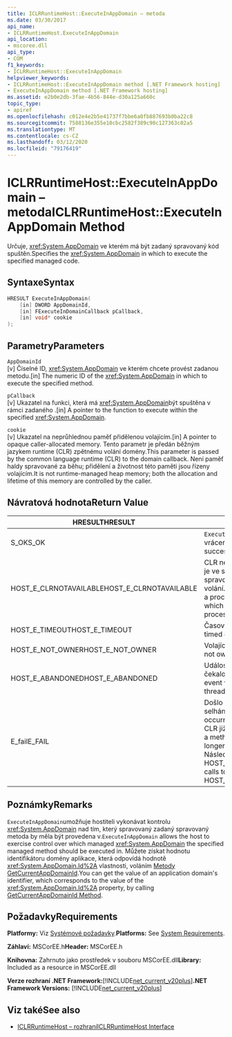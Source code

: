 ```yaml
---
title: ICLRRuntimeHost::ExecuteInAppDomain – metoda
ms.date: 03/30/2017
api_name:
- ICLRRuntimeHost.ExecuteInAppDomain
api_location:
- mscoree.dll
api_type:
- COM
f1_keywords:
- ICLRRuntimeHost::ExecuteInAppDomain
helpviewer_keywords:
- ICLRRuntimeHost::ExecuteInAppDomain method [.NET Framework hosting]
- ExecuteInAppDomain method [.NET Framework hosting]
ms.assetid: e2b0e2db-3fae-4b56-844e-d30a125a660c
topic_type:
- apiref
ms.openlocfilehash: c012e4e2b5e41737f7bbe6a0fb887693b0ba22c8
ms.sourcegitcommit: 7588136e355e10cbc2582f389c90c127363c02a5
ms.translationtype: MT
ms.contentlocale: cs-CZ
ms.lasthandoff: 03/12/2020
ms.locfileid: "79176419"
---
```

# <a name="iclrruntimehostexecuteinappdomain-method"></a><span data-ttu-id="aef72-102">ICLRRuntimeHost::ExecuteInAppDomain – metoda</span><span class="sxs-lookup"><span data-stu-id="aef72-102">ICLRRuntimeHost::ExecuteInAppDomain Method</span></span>
<span data-ttu-id="aef72-103">Určuje, <xref:System.AppDomain> ve kterém má být zadaný spravovaný kód spuštěn.</span><span class="sxs-lookup"><span data-stu-id="aef72-103">Specifies the <xref:System.AppDomain> in which to execute the specified managed code.</span></span>  
  
## <a name="syntax"></a><span data-ttu-id="aef72-104">Syntaxe</span><span class="sxs-lookup"><span data-stu-id="aef72-104">Syntax</span></span>  
  
```cpp  
HRESULT ExecuteInAppDomain(  
    [in] DWORD AppDomainId,
    [in] FExecuteInDomainCallback pCallback,
    [in] void* cookie  
);  
```  
  
## <a name="parameters"></a><span data-ttu-id="aef72-105">Parametry</span><span class="sxs-lookup"><span data-stu-id="aef72-105">Parameters</span></span>  
 `AppDomainId`  
 <span data-ttu-id="aef72-106">[v] Číselné ID, <xref:System.AppDomain> ve kterém chcete provést zadanou metodu.</span><span class="sxs-lookup"><span data-stu-id="aef72-106">[in] The numeric ID of the <xref:System.AppDomain> in which to execute the specified method.</span></span>  
  
 `pCallback`  
 <span data-ttu-id="aef72-107">[v] Ukazatel na funkci, která má <xref:System.AppDomain>být spuštěna v rámci zadaného .</span><span class="sxs-lookup"><span data-stu-id="aef72-107">[in] A pointer to the function to execute within the specified <xref:System.AppDomain>.</span></span>  
  
 `cookie`  
 <span data-ttu-id="aef72-108">[v] Ukazatel na neprůhlednou paměť přidělenou volajícím.</span><span class="sxs-lookup"><span data-stu-id="aef72-108">[in] A pointer to opaque caller-allocated memory.</span></span> <span data-ttu-id="aef72-109">Tento parametr je předán běžným jazykem runtime (CLR) zpětnému volání domény.</span><span class="sxs-lookup"><span data-stu-id="aef72-109">This parameter is passed by the common language runtime (CLR) to the domain callback.</span></span> <span data-ttu-id="aef72-110">Není paměť haldy spravované za běhu; přidělení a životnost této paměti jsou řízeny volajícím.</span><span class="sxs-lookup"><span data-stu-id="aef72-110">It is not runtime-managed heap memory; both the allocation and lifetime of this memory are controlled by the caller.</span></span>  
  
## <a name="return-value"></a><span data-ttu-id="aef72-111">Návratová hodnota</span><span class="sxs-lookup"><span data-stu-id="aef72-111">Return Value</span></span>  
  
|<span data-ttu-id="aef72-112">HRESULT</span><span class="sxs-lookup"><span data-stu-id="aef72-112">HRESULT</span></span>|<span data-ttu-id="aef72-113">Popis</span><span class="sxs-lookup"><span data-stu-id="aef72-113">Description</span></span>|  
|-------------|-----------------|  
|<span data-ttu-id="aef72-114">S_OK</span><span class="sxs-lookup"><span data-stu-id="aef72-114">S_OK</span></span>|<span data-ttu-id="aef72-115">`ExecuteInAppDomain`úspěšně vrácena.</span><span class="sxs-lookup"><span data-stu-id="aef72-115">`ExecuteInAppDomain` returned successfully.</span></span>|  
|<span data-ttu-id="aef72-116">HOST_E_CLRNOTAVAILABLE</span><span class="sxs-lookup"><span data-stu-id="aef72-116">HOST_E_CLRNOTAVAILABLE</span></span>|<span data-ttu-id="aef72-117">CLR nebyl načten do procesu nebo CLR je ve stavu, ve kterém nelze spustit spravovaný kód nebo úspěšně zpracovat volání.</span><span class="sxs-lookup"><span data-stu-id="aef72-117">The CLR has not been loaded into a process, or the CLR is in a state in which it cannot run managed code or process the call successfully.</span></span>|  
|<span data-ttu-id="aef72-118">HOST_E_TIMEOUT</span><span class="sxs-lookup"><span data-stu-id="aef72-118">HOST_E_TIMEOUT</span></span>|<span data-ttu-id="aef72-119">Časový čas hovoru byl vypován.</span><span class="sxs-lookup"><span data-stu-id="aef72-119">The call timed out.</span></span>|  
|<span data-ttu-id="aef72-120">HOST_E_NOT_OWNER</span><span class="sxs-lookup"><span data-stu-id="aef72-120">HOST_E_NOT_OWNER</span></span>|<span data-ttu-id="aef72-121">Volající nevlastní zámek.</span><span class="sxs-lookup"><span data-stu-id="aef72-121">The caller does not own the lock.</span></span>|  
|<span data-ttu-id="aef72-122">HOST_E_ABANDONED</span><span class="sxs-lookup"><span data-stu-id="aef72-122">HOST_E_ABANDONED</span></span>|<span data-ttu-id="aef72-123">Událost byla zrušena, zatímco na ní čekalo blokované vlákno nebo vlákno.</span><span class="sxs-lookup"><span data-stu-id="aef72-123">An event was canceled while a blocked thread or fiber was waiting on it.</span></span>|  
|<span data-ttu-id="aef72-124">E_fail</span><span class="sxs-lookup"><span data-stu-id="aef72-124">E_FAIL</span></span>|<span data-ttu-id="aef72-125">Došlo k neznámému katastrofickému selhání.</span><span class="sxs-lookup"><span data-stu-id="aef72-125">An unknown catastrophic failure occurred.</span></span> <span data-ttu-id="aef72-126">Pokud metoda vrátí E_FAIL, CLR již není použitelný v rámci procesu.</span><span class="sxs-lookup"><span data-stu-id="aef72-126">If a method returns E_FAIL, the CLR is no longer usable within the process.</span></span> <span data-ttu-id="aef72-127">Následná volání metod hostování vrátí HOST_E_CLRNOTAVAILABLE.</span><span class="sxs-lookup"><span data-stu-id="aef72-127">Subsequent calls to hosting methods return HOST_E_CLRNOTAVAILABLE.</span></span>|  
  
## <a name="remarks"></a><span data-ttu-id="aef72-128">Poznámky</span><span class="sxs-lookup"><span data-stu-id="aef72-128">Remarks</span></span>  
 <span data-ttu-id="aef72-129">`ExecuteInAppDomain`umožňuje hostiteli vykonávat kontrolu <xref:System.AppDomain> nad tím, který spravovaný zadaný spravovaný metoda by měla být provedena v.</span><span class="sxs-lookup"><span data-stu-id="aef72-129">`ExecuteInAppDomain` allows the host to exercise control over which managed <xref:System.AppDomain> the specified managed method should be executed in.</span></span> <span data-ttu-id="aef72-130">Můžete získat hodnotu identifikátoru domény aplikace, která odpovídá hodnotě <xref:System.AppDomain.Id%2A> vlastnosti, voláním [Metody GetCurrentAppDomainId](../../../../docs/framework/unmanaged-api/hosting/iclrruntimehost-getcurrentappdomainid-method.md).</span><span class="sxs-lookup"><span data-stu-id="aef72-130">You can get the value of an application domain's identifier, which corresponds to the value of the <xref:System.AppDomain.Id%2A> property, by calling [GetCurrentAppDomainId Method](../../../../docs/framework/unmanaged-api/hosting/iclrruntimehost-getcurrentappdomainid-method.md).</span></span>  
  
## <a name="requirements"></a><span data-ttu-id="aef72-131">Požadavky</span><span class="sxs-lookup"><span data-stu-id="aef72-131">Requirements</span></span>  
 <span data-ttu-id="aef72-132">**Platformy:** Viz [Systémové požadavky](../../../../docs/framework/get-started/system-requirements.md).</span><span class="sxs-lookup"><span data-stu-id="aef72-132">**Platforms:** See [System Requirements](../../../../docs/framework/get-started/system-requirements.md).</span></span>  
  
 <span data-ttu-id="aef72-133">**Záhlaví:** MSCorEE.h</span><span class="sxs-lookup"><span data-stu-id="aef72-133">**Header:** MSCorEE.h</span></span>  
  
 <span data-ttu-id="aef72-134">**Knihovna:** Zahrnuto jako prostředek v souboru MSCorEE.dll</span><span class="sxs-lookup"><span data-stu-id="aef72-134">**Library:** Included as a resource in MSCorEE.dll</span></span>  
  
 <span data-ttu-id="aef72-135">**Verze rozhraní .NET Framework:**[!INCLUDE[net_current_v20plus](../../../../includes/net-current-v20plus-md.md)]</span><span class="sxs-lookup"><span data-stu-id="aef72-135">**.NET Framework Versions:** [!INCLUDE[net_current_v20plus](../../../../includes/net-current-v20plus-md.md)]</span></span>  
  
## <a name="see-also"></a><span data-ttu-id="aef72-136">Viz také</span><span class="sxs-lookup"><span data-stu-id="aef72-136">See also</span></span>

- [<span data-ttu-id="aef72-137">ICLRRuntimeHost – rozhraní</span><span class="sxs-lookup"><span data-stu-id="aef72-137">ICLRRuntimeHost Interface</span></span>](../../../../docs/framework/unmanaged-api/hosting/iclrruntimehost-interface.md)
